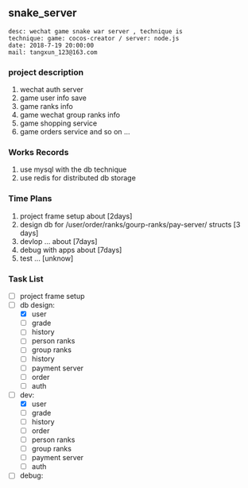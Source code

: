 ## snake_server 

````
desc: wechat game snake war server , technique is 
technique: game: cocos-creator / server: node.js
date: 2018-7-19 20:00:00
mail: tangxun_123@163.com
````
	
### project description

1. wechat auth server
2. game user info save 
3. game ranks info 
4. game wechat group ranks info 
5. game shopping service 
6. game orders service 
	and so on ...

### Works Records

1. use mysql with the db technique
2. use redis for distributed db storage

### Time Plans
	
1. project frame setup about [2days]
2. design db for /user/order/ranks/gourp-ranks/pay-server/ structs [3 days]
3. devlop ... about [7days]
4. debug with apps about [7days] 
5. test ...	[unknow]

### Task List

- [ ] project frame setup 
- [ ] db design:
	- [x] user
	- [ ] grade
	- [ ] history 
	- [ ] person ranks
	- [ ] group ranks
	- [ ] history
	- [ ] payment server
	- [ ] order
	- [ ] auth
- [ ] dev:
	- [x] user
	- [ ] grade
	- [ ] history 
	- [ ] order
	- [ ] person ranks
	- [ ] group ranks
	- [ ] payment server
	- [ ] auth
- [ ] debug: